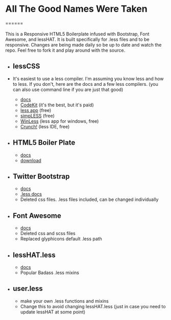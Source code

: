 <h1>All The Good Names Were Taken</h1>
======
<br><br>
This is a Responsive HTML5 Boilerplate infused with Bootstrap, Font Awesome, and lessHAT. It is built specifically for .less files and to be responsive. Changes are being made daily so be up to date and watch the repo. Feel free to fork it and play around with the source.


<ul>
	<li><h2>lessCSS</h2></li>
	<li>It's easiest to use a less compiler. I'm assuming you know less and how to less. If you don't, here are the docs and a few less compilers. (you can also use command line if you are just that good)</li>
		<ul>
			<li><a href="http://lesscss.org">docs</a></li>
			<li><a href="http://incident57.com/codekit/">CodeKit</a> (it's the best, but it's paid)</li>
			<li><a href="http://incident57.com/less/">less app</a> (free)</li>
			<li><a href="http://wearekiss.com/simpless">simpLESS</a> (free)</li>
			<li><a href="http://winless.org/">WinLess</a> (less app for windows, free)</li>
			<li><a href="http://crunchapp.net">Crunch!</a> (less IDE, free)</li>
		</ul>
	<li><h2>HTML5 Boiler Plate</h2></li>
		<ul>
			<li><a href="http://html5boilerplate.com">docs</a></li>
			<li><a href="http://www.initializr.com">download</a></li>
		</ul>
	<li><h2>Twitter Bootstrap</h2></li>
		<ul>
			<li><a href="http://twitter.github.io/bootstrap">docs</a></li>
			<li><a href="https://github.com/twitter/bootstrap/tree/master/less">.less docs</a></li>
			<li>Deleted css files. .less files included, can be changed individually</li>
		</ul>
	<li><h2>Font Awesome</h2></li>
		<ul>
			<li><a href="http://fontawesome.io">docs</a></li>
			<li>Deleted css and scss files</li>
			<li>Replaced glyphicons default .less path</li>
		</ul>
	<li><h2>lessHAT.less</h2></li>
		<ul>
			<li><a href="http://lesshat.com">docs</a></li>
			<li>Popular Badass .less mixins</li>
		</ul>
	<li><h2>user.less</h2></li>
		<ul>
			<li>make your own .less functions and mixins</li>
			<li>Change this to avoid changing lessHAT.less (just in case you need to update lessHAT at some point)</li>
		</ul>
</ul>


